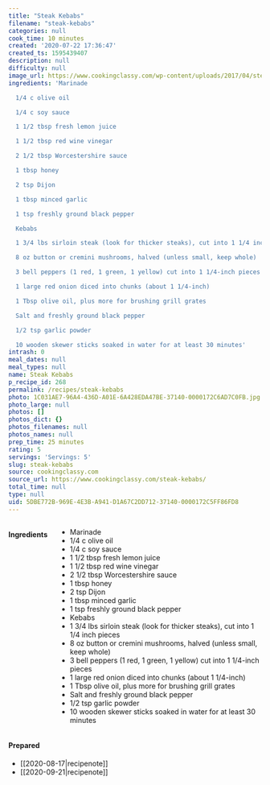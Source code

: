 ```yaml
---
title: "Steak Kebabs"
filename: "steak-kebabs"
categories: null
cook_time: 10 minutes
created: '2020-07-22 17:36:47'
created_ts: 1595439407
description: null
difficulty: null
image_url: https://www.cookingclassy.com/wp-content/uploads/2017/04/steak-kebabs-17-427x640.jpg
ingredients: 'Marinade

  1/4 c olive oil

  1/4 c soy sauce

  1 1/2 tbsp fresh lemon juice

  1 1/2 tbsp red wine vinegar

  2 1/2 tbsp Worcestershire sauce

  1 tbsp honey

  2 tsp Dijon

  1 tbsp minced garlic

  1 tsp freshly ground black pepper

  Kebabs

  1 3/4 lbs sirloin steak (look for thicker steaks), cut into 1 1/4 inch pieces

  8 oz button or cremini mushrooms, halved (unless small, keep whole)

  3 bell peppers (1 red, 1 green, 1 yellow) cut into 1 1/4-inch pieces

  1 large red onion diced into chunks (about 1 1/4-inch)

  1 Tbsp olive oil, plus more for brushing grill grates

  Salt and freshly ground black pepper

  1/2 tsp garlic powder

  10 wooden skewer sticks soaked in water for at least 30 minutes'
intrash: 0
meal_dates: null
meal_types: null
name: Steak Kebabs
p_recipe_id: 268
permalink: /recipes/steak-kebabs
photo: 1C031AE7-96A4-436D-A01E-6A428EDA47BE-37140-0000172C6AD7C0FB.jpg
photo_large: null
photos: []
photos_dict: {}
photos_filenames: null
photos_names: null
prep_time: 25 minutes
rating: 5
servings: 'Servings: 5'
slug: steak-kebabs
source: cookingclassy.com
source_url: https://www.cookingclassy.com/steak-kebabs/
total_time: null
type: null
uid: 5DBE772B-969E-4E3B-A941-D1A67C2DD712-37140-0000172C5FF86FD8
---
```

<div class="large-8 medium-7 columns" id="writeup">	</div><!-- #writeup -->
</div><!-- #row-one -->
<div class="row" id="row-two">	<div class="medium-4 small-5 columns"><h4 id="ingredients">Ingredients</h4><div class="box box-ingredients content"><ul>
<li>Marinade</li>
<li>1/4 c olive oil</li>
<li>1/4 c soy sauce</li>
<li>1 1/2 tbsp fresh lemon juice</li>
<li>1 1/2 tbsp red wine vinegar</li>
<li>2 1/2 tbsp Worcestershire sauce</li>
<li>1 tbsp honey</li>
<li>2 tsp Dijon</li>
<li>1 tbsp minced garlic</li>
<li>1 tsp freshly ground black pepper</li>
<li>Kebabs</li>
<li>1 3/4 lbs sirloin steak (look for thicker steaks), cut into 1 1/4 inch pieces</li>
<li>8 oz button or cremini mushrooms, halved (unless small, keep whole)</li>
<li>3 bell peppers (1 red, 1 green, 1 yellow) cut into 1 1/4-inch pieces</li>
<li>1 large red onion diced into chunks (about 1 1/4-inch)</li>
<li>1 Tbsp olive oil, plus more for brushing grill grates</li>
<li>Salt and freshly ground black pepper</li>
<li>1/2 tsp garlic powder</li>
<li>10 wooden skewer sticks soaked in water for at least 30 minutes</li>
</ul>
</div>	</div>	<div class="medium-6 small-7 columns">	</div>	<div class="medium-2 columns" id="photo-sidebar">		<div class="" id="meals"><h4>Prepared</h4><ul>
<li>[[2020-08-17|recipenote]]</li>
<li>[[2020-09-21|recipenote]]</li>
</ul>
		</div>